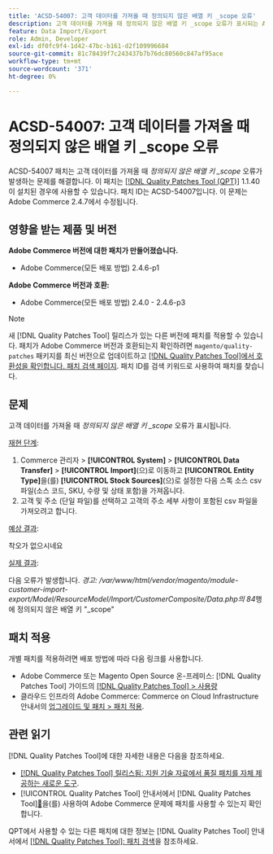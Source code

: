 ```yaml
---
title: 'ACSD-54007: 고객 데이터를 가져올 때 정의되지 않은 배열 키 _scope 오류'
description: 고객 데이터를 가져올 때 정의되지 않은 배열 키 _scope 오류가 표시되는 Adobe Commerce 문제를 해결하려면 ACSD-54007 패치를 적용합니다.
feature: Data Import/Export
role: Admin, Developer
exl-id: df0fc9f4-1d42-47bc-b161-d2f109996684
source-git-commit: 81c78439f7c243437b7b76dc80560c847af95ace
workflow-type: tm+mt
source-wordcount: '371'
ht-degree: 0%

---
```


# ACSD-54007: 고객 데이터를 가져올 때 정의되지 않은 배열 키 _scope 오류

ACSD-54007 패치는 고객 데이터를 가져올 때 *정의되지 않은 배열 키 _scope* 오류가 발생하는 문제를 해결합니다. 이 패치는 [[!DNL Quality Patches Tool (QPT)]](https://experienceleague.adobe.com/ko/docs/commerce-knowledge-base/kb/announcements/commerce-announcements/magento-quality-patches-released-new-tool-to-self-serve-quality-patches) 1.1.40이 설치된 경우에 사용할 수 있습니다. 패치 ID는 ACSD-54007입니다. 이 문제는 Adobe Commerce 2.4.7에서 수정됩니다.

## 영향을 받는 제품 및 버전

**Adobe Commerce 버전에 대한 패치가 만들어졌습니다.**

* Adobe Commerce(모든 배포 방법) 2.4.6-p1

**Adobe Commerce 버전과 호환:**

* Adobe Commerce(모든 배포 방법) 2.4.0 - 2.4.6-p3

>[!NOTE]
>
>새 [!DNL Quality Patches Tool] 릴리스가 있는 다른 버전에 패치를 적용할 수 있습니다. 패치가 Adobe Commerce 버전과 호환되는지 확인하려면 `magento/quality-patches` 패키지를 최신 버전으로 업데이트하고 [[!DNL Quality Patches Tool]에서 호환성을 확인합니다. 패치 검색 페이지](https://experienceleague.adobe.com/tools/commerce-quality-patches/index.html?lang=ko). 패치 ID를 검색 키워드로 사용하여 패치를 찾습니다.

## 문제

고객 데이터를 가져올 때 *정의되지 않은 배열 키 _scope* 오류가 표시됩니다.

<u>재현 단계</u>:

1. Commerce 관리자 > **[!UICONTROL System]** > **[!UICONTROL Data Transfer]** > **[!UICONTROL Import]**(으)로 이동하고 **[!UICONTROL Entity Type]**&#x200B;을(를) **[!UICONTROL Stock Sources]**(으)로 설정한 다음 스톡 소스 csv 파일(소스 코드, SKU, 수량 및 상태 포함)을 가져옵니다.
1. 고객 및 주소 (단일 파일)를 선택하고 고객의 주소 세부 사항이 포함된 csv 파일을 가져오려고 합니다.

<u>예상 결과</u>:

착오가 없으시네요

<u>실제 결과</u>:

다음 오류가 발생합니다. *경고: /var/www/html/vendor/magento/module-customer-import-export/Model/ResourceModel/Import/CustomerComposite/Data.php의 84*&#x200B;행에 정의되지 않은 배열 키 &quot;_scope&quot;

## 패치 적용

개별 패치를 적용하려면 배포 방법에 따라 다음 링크를 사용합니다.

* Adobe Commerce 또는 Magento Open Source 온-프레미스: [!DNL Quality Patches Tool] 가이드의 [[!DNL Quality Patches Tool] > 사용량](/help/tools/quality-patches-tool/usage.md)
* 클라우드 인프라의 Adobe Commerce: Commerce on Cloud Infrastructure 안내서의 [업그레이드 및 패치 > 패치 적용](https://experienceleague.adobe.com/docs/commerce-cloud-service/user-guide/develop/upgrade/apply-patches.html?lang=ko).

## 관련 읽기

[!DNL Quality Patches Tool]에 대한 자세한 내용은 다음을 참조하세요.

* [[!DNL Quality Patches Tool] 릴리스됨: 지원 기술 자료에서 품질 패치를 자체 제공하는 새로운 도구](https://experienceleague.adobe.com/ko/docs/commerce-knowledge-base/kb/announcements/commerce-announcements/magento-quality-patches-released-new-tool-to-self-serve-quality-patches).
* [!UICONTROL Quality Patches Tool] 안내서에서  [!DNL Quality Patches Tool][&#128279;](/help/tools/quality-patches-tool/patches-available-in-qpt/check-patch-for-magento-issue-with-magento-quality-patches.md)을(를) 사용하여 Adobe Commerce 문제에 패치를 사용할 수 있는지 확인합니다.


QPT에서 사용할 수 있는 다른 패치에 대한 정보는 [!DNL Quality Patches Tool] 안내서에서 [[!DNL Quality Patches Tool]: 패치 검색](https://experienceleague.adobe.com/tools/commerce-quality-patches/index.html?lang=ko)을 참조하세요.
